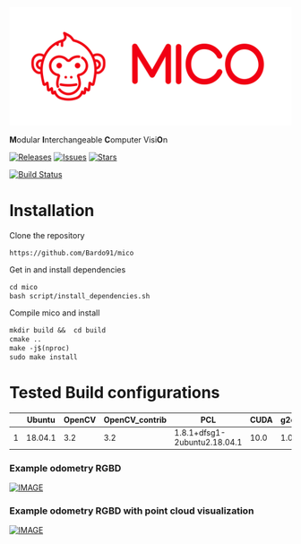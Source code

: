 ![](https://github.com/Bardo91/mico/blob/master/doc/mico_banner.png)

**M**odular **I**nterchangeable **C**omputer Visi**O**n

[![Releases](https://img.shields.io/github/release/bardo91/mico.svg)](https://github.com/bardo91/mico/releases)  [![Issues](https://img.shields.io/github/issues/bardo91/mico.svg)](https://github.com/bardo91/mico/issues)  [![Stars](https://img.shields.io/github/stars/bardo91/mico.svg)](https://github.com/bardo91/mico/stars)

[![Build Status](https://travis-ci.org/Bardo91/mico.svg?branch=master)](https://travis-ci.org/Bardo91/mico)

# Installation

Clone the repository
```
https://github.com/Bardo91/mico
```

Get in and install dependencies
```
cd mico
bash script/install_dependencies.sh
```

Compile mico and install
```
mkdir build &&  cd build
cmake ..
make -j$(nproc)
sudo make install
```

# Tested Build configurations

|   | Ubuntu  | OpenCV | OpenCV_contrib | PCL                          | CUDA | g2o |   ROS    |
|---|---------|--------|----------------|------------------------------|------|-----|----------|
| 1 | 18.04.1 | 3.2    | 3.2            | 1.8.1+dfsg1-2ubuntu2.18.04.1 | 10.0 | 1.0 |  Melodic |



### Example odometry RGBD
[![IMAGE](http://i3.ytimg.com/vi/WctJBLkTNro/hqdefault.jpg)](https://youtu.be/WctJBLkTNro)

### Example odometry RGBD with point cloud visualization
[![IMAGE](http://i3.ytimg.com/vi/G-6rvcv5ks8/hqdefault.jpg)](https://youtu.be/G-6rvcv5ks8)
